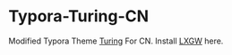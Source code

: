 # Typora-Turing-CN

Modified Typora Theme [Turing](https://github.com/wangjs-jacky/Turing-CSS) For CN. Install [LXGW](https://github.com/lxgw/LxgwWenKai) here.
